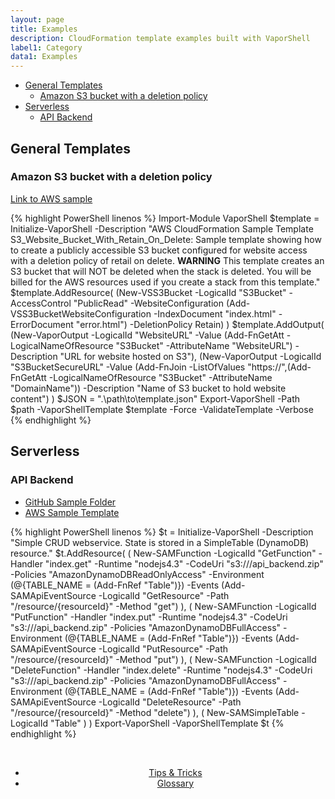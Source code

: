 ```yaml
---
layout: page
title: Examples
description: CloudFormation template examples built with VaporShell
label1: Category
data1: Examples
---
```

<!-- TOC -->

- [General Templates](#general-templates)
    - [Amazon S3 bucket with a deletion policy](#amazon-s3-bucket-with-a-deletion-policy)
- [Serverless](#serverless)
    - [API Backend](#api-backend)

<!-- /TOC -->
## General Templates  

### Amazon S3 bucket with a deletion policy 

[Link to AWS sample](https://s3-us-west-1.amazonaws.com/cloudformation-templates-us-west-1/S3_Website_Bucket_With_Retain_On_Delete.template)

{% highlight PowerShell linenos %}
Import-Module VaporShell
$template = Initialize-VaporShell -Description "AWS CloudFormation Sample Template S3_Website_Bucket_With_Retain_On_Delete: Sample template showing how to create a publicly accessible S3 bucket configured for website access with a deletion policy of retail on delete. **WARNING** This template creates an S3 bucket that will NOT be deleted when the stack is deleted. You will be billed for the AWS resources used if you create a stack from this template."
$template.AddResource( (New-VSS3Bucket -LogicalId "S3Bucket" -AccessControl "PublicRead" -WebsiteConfiguration (Add-VSS3BucketWebsiteConfiguration -IndexDocument "index.html" -ErrorDocument "error.html") -DeletionPolicy Retain) )
$template.AddOutput(
    (New-VaporOutput -LogicalId "WebsiteURL" -Value (Add-FnGetAtt -LogicalNameOfResource "S3Bucket" -AttributeName "WebsiteURL") -Description "URL for website hosted on S3"),
    (New-VaporOutput -LogicalId "S3BucketSecureURL" -Value (Add-FnJoin -ListOfValues "https://",(Add-FnGetAtt -LogicalNameOfResource "S3Bucket" -AttributeName "DomainName")) -Description "Name of S3 bucket to hold website content")
)
$JSON = ".\path\to\template.json"
Export-VaporShell -Path $path -VaporShellTemplate $template -Force -ValidateTemplate -Verbose
{% endhighlight %}


## Serverless

### API Backend

- [GitHub Sample Folder](https://github.com/awslabs/serverless-application-model/tree/master/examples/2016-10-31/api_backend)
- [AWS Sample Template](https://github.com/awslabs/serverless-application-model/blob/master/examples/2016-10-31/api_backend/template.yaml)

{% highlight PowerShell linenos %}
$t = Initialize-VaporShell -Description "Simple CRUD webservice. State is stored in a SimpleTable (DynamoDB) resource."
$t.AddResource(
    ( New-SAMFunction -LogicalId "GetFunction" -Handler "index.get" -Runtime "nodejs4.3" -CodeUri "s3://<bucket>/api_backend.zip" -Policies "AmazonDynamoDBReadOnlyAccess" -Environment (@{TABLE_NAME = (Add-FnRef "Table")}) -Events (Add-SAMApiEventSource -LogicalId "GetResource" -Path "/resource/{resourceId}" -Method "get") ),
    ( New-SAMFunction -LogicalId "PutFunction" -Handler "index.put" -Runtime "nodejs4.3" -CodeUri "s3://<bucket>/api_backend.zip" -Policies "AmazonDynamoDBFullAccess" -Environment (@{TABLE_NAME = (Add-FnRef "Table")}) -Events (Add-SAMApiEventSource -LogicalId "PutResource" -Path "/resource/{resourceId}" -Method "put") ),
    ( New-SAMFunction -LogicalId "DeleteFunction" -Handler "index.delete" -Runtime "nodejs4.3" -CodeUri "s3://<bucket>/api_backend.zip" -Policies "AmazonDynamoDBFullAccess" -Environment (@{TABLE_NAME = (Add-FnRef "Table")}) -Events (Add-SAMApiEventSource -LogicalId "DeleteResource" -Path "/resource/{resourceId}" -Method "delete") ),
    ( New-SAMSimpleTable -LogicalId "Table" )
)
Export-VaporShell -VaporShellTemplate $t
{% endhighlight %}



<br />
<center>
    <ul class="actions">
        <li><a href="{{ "/docs/tips" | prepend: site.url }}" class="button fit"><i class="fa fa-chevron-left"></i> Tips & Tricks</a></li>
        <li><a href="{{ "/docs/glossary" | prepend: site.url }}" class="button special fit">Glossary <i class="fa fa-chevron-right"></i></a></li>
    </ul>
</center>